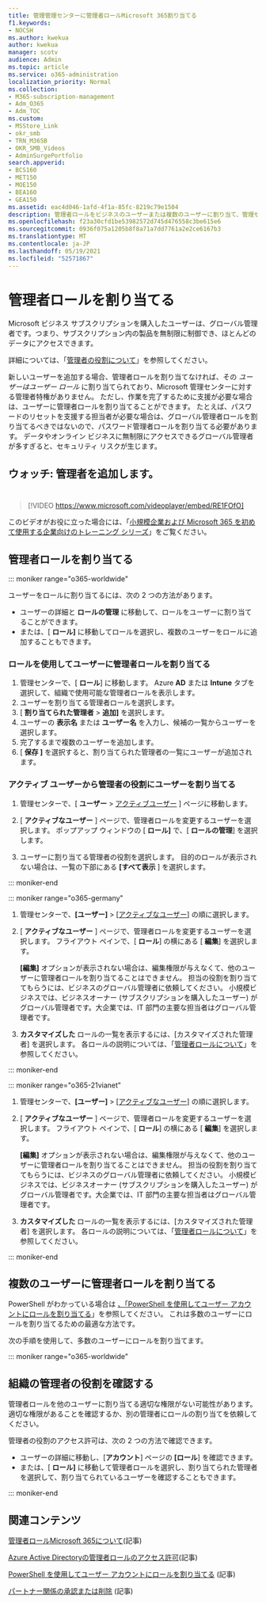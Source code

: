```yaml
---
title: 管理管理センターに管理者ロールMicrosoft 365割り当てる
f1.keywords:
- NOCSH
ms.author: kwekua
author: kwekua
manager: scotv
audience: Admin
ms.topic: article
ms.service: o365-administration
localization_priority: Normal
ms.collection:
- M365-subscription-management
- Adm_O365
- Adm_TOC
ms.custom:
- MSStore_Link
- okr_smb
- TRN_M365B
- OKR_SMB_Videos
- AdminSurgePortfolio
search.appverid:
- BCS160
- MET150
- MOE150
- BEA160
- GEA150
ms.assetid: eac4d046-1afd-4f1a-85fc-8219c79e1504
description: 管理者ロールをビジネスのユーザーまたは複数のユーザーに割り当て、管理センターで特定のタスクを実行できるようにする方法について説明します。
ms.openlocfilehash: f23a30cfd1be53982572d745d476558c3be615e6
ms.sourcegitcommit: 0936f075a1205b8f8a71a7dd7761a2e2ce6167b3
ms.translationtype: MT
ms.contentlocale: ja-JP
ms.lasthandoff: 05/19/2021
ms.locfileid: "52571867"
---
```

# <a name="assign-admin-roles"></a>管理者ロールを割り当てる

Microsoft ビジネス サブスクリプションを購入したユーザーは、グローバル管理者です。つまり、サブスクリプション内の製品を無制限に制御でき、ほとんどのデータにアクセスできます。

詳細については、「[管理者の役割について](about-admin-roles.md)」を参照してください。

新しいユーザーを追加する場合、管理者ロールを割り当てなければ、その *ユーザーはユーザー ロール* に割り当てられており、Microsoft 管理センターに対する管理者特権がありません。 ただし、作業を完了するために支援が必要な場合は、ユーザーに管理者ロールを割り当てることができます。 たとえば、パスワードのリセットを支援する担当者が必要な場合は、グローバル管理者ロールを割り当てるべきではないので、パスワード管理者ロールを割り当てる必要があります。 データやオンライン ビジネスに無制限にアクセスできるグローバル管理者が多すぎると、セキュリティ リスクが生じます。

## <a name="watch-add-an-adminbrbr"></a>ウォッチ: 管理者を追加します。<br><br>

> [!VIDEO https://www.microsoft.com/videoplayer/embed/RE1FOfO] 

このビデオがお役に立った場合には、「[小規模企業および Microsoft 365 を初めて使用する企業向けのトレーニング シリーズ](../../business-video/index.yml)」をご覧ください。

## <a name="assign-admin-roles"></a>管理者ロールを割り当てる 

::: moniker range="o365-worldwide"

ユーザーをロールに割り当てるには、次の 2 つの方法があります。

- ユーザーの詳細と **ロールの管理** に移動して、ロールをユーザーに割り当てることができます。
- または、[ **ロール]** に移動してロールを選択し、複数のユーザーをロールに追加することもできます。

### <a name="assign-admin-roles-to-users-using-roles"></a>ロールを使用してユーザーに管理者ロールを割り当てる

1. 管理センターで、[ **ロール**] に移動します。 Azure **AD** または **Intune** タブを選択して、組織で使用可能な管理者ロールを表示します。
2. ユーザーを割り当てる管理者ロールを選択します。
3. [ **割り当てられた管理者** > **追加]** を選択します。
4. ユーザーの **表示名** または **ユーザー名** を入力し、候補の一覧からユーザーを選択します。
5. 完了するまで複数のユーザーを追加します。
6. [ **保存 ]** を選択すると、割り当てられた管理者の一覧にユーザーが追加されます。

### <a name="assign-a-user-to-an-admin-role-from-active-users"></a>アクティブ ユーザーから管理者の役割にユーザーを割り当てる

1. 管理センターで、[ **ユーザー** > [アクティブユーザー](https://go.microsoft.com/fwlink/p/?linkid=834822) ] ページに移動します。

2. [ **アクティブなユーザー** ] ページで、管理者ロールを変更するユーザーを選択します。 ポップアップ ウィンドウの [ **ロール]** で、[ **ロールの管理**] を選択します。

3. ユーザーに割り当てる管理者の役割を選択します。 目的のロールが表示されない場合は、一覧の下部にある **[すべて表示** ] を選択します。

::: moniker-end

::: moniker range="o365-germany"

1. 管理センターで、**[ユーザー]** > <a href="https://go.microsoft.com/fwlink/p/?linkid=847686" target="_blank">[アクティブなユーザー]</a> の順に選択します。

2. [ **アクティブなユーザー** ] ページで、管理者ロールを変更するユーザーを選択します。 フライアウト ペインで、[ **ロール**] の横にある [ **編集**] を選択します。 

    **[編集]** オプションが表示されない場合は、編集権限が与えなくて、他のユーザーに管理者ロールを割り当てることはできません。 担当の役割を割り当ててもらうには、ビジネスのグローバル管理者に依頼してください。 小規模ビジネスでは、ビジネスオーナー (サブスクリプションを購入したユーザー) がグローバル管理者です。大企業では、IT 部門の主要な担当者はグローバル管理者です。

3. **カスタマイズした** ロールの一覧を表示するには、[カスタマイズされた管理者] を選択します。 各ロールの説明については、「[管理者ロールについて](about-admin-roles.md)」を参照してください。

::: moniker-end

::: moniker range="o365-21vianet"

1. 管理センターで、**[ユーザー]** > <a href="https://go.microsoft.com/fwlink/p/?linkid=850628" target="_blank">[アクティブなユーザー]</a> の順に選択します。

2. [ **アクティブなユーザー** ] ページで、管理者ロールを変更するユーザーを選択します。 フライアウト ペインで、[ **ロール**] の横にある [ **編集**] を選択します。

    **[編集]** オプションが表示されない場合は、編集権限が与えなくて、他のユーザーに管理者ロールを割り当てることはできません。 担当の役割を割り当ててもらうには、ビジネスのグローバル管理者に依頼してください。 小規模ビジネスでは、ビジネスオーナー (サブスクリプションを購入したユーザー) がグローバル管理者です。大企業では、IT 部門の主要な担当者はグローバル管理者です。

3. **カスタマイズした** ロールの一覧を表示するには、[カスタマイズされた管理者] を選択します。 各ロールの説明については、「[管理者ロールについて](about-admin-roles.md)」を参照してください。

::: moniker-end

## <a name="assign-admin-roles-to-multiple-users"></a>複数のユーザーに管理者ロールを割り当てる

PowerShell がわかっている場合は [、「PowerShell を使用してユーザー アカウントにロールを割り当てる](../../enterprise/assign-roles-to-user-accounts-with-microsoft-365-powershell.md)」を参照してください。 これは多数のユーザーにロールを割り当てるための最適な方法です。
  
次の手順を使用して、多数のユーザーにロールを割り当てます。

::: moniker range="o365-worldwide"

## <a name="check-admin-roles-in-your-organization"></a>組織の管理者の役割を確認する

管理者ロールを他のユーザーに割り当てる適切な権限がない可能性があります。 適切な権限があることを確認するか、別の管理者にロールの割り当てを依頼してください。

管理者の役割のアクセス許可は、次の 2 つの方法で確認できます。

- ユーザーの詳細に移動し、[**アカウント**] ページの **[ロール**] を確認できます。
- または、[ **ロール]** に移動して管理者ロールを選択し、割り当てられた管理者を選択して、割り当てられているユーザーを確認することもできます。

::: moniker-end

## <a name="related-content"></a>関連コンテンツ

[管理者ロールMicrosoft 365について](about-admin-roles.md)(記事)

[Azure Active Directoryの管理者ロールのアクセス許可](/azure/active-directory/users-groups-roles/directory-assign-admin-roles#available-roles)(記事)

[PowerShell を使用してユーザー アカウントにロールを割り当てる](../../enterprise/assign-roles-to-user-accounts-with-microsoft-365-powershell.md) (記事)

[パートナー関係の承認または削除](../misc/add-partner.md) (記事)